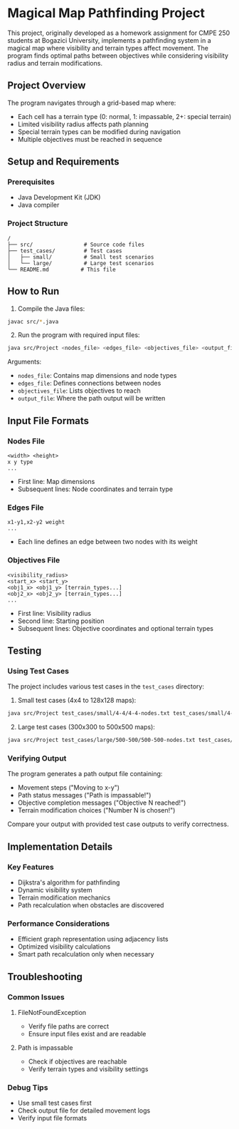 # Magical Map Pathfinding Project

This project, originally developed as a homework assignment for CMPE 250 students at Bogazici University, implements a pathfinding system in a magical map where visibility and terrain types affect movement. The program finds optimal paths between objectives while considering visibility radius and terrain modifications.

## Project Overview

The program navigates through a grid-based map where:
- Each cell has a terrain type (0: normal, 1: impassable, 2+: special terrain)
- Limited visibility radius affects path planning
- Special terrain types can be modified during navigation
- Multiple objectives must be reached in sequence

## Setup and Requirements

### Prerequisites
- Java Development Kit (JDK)
- Java compiler

### Project Structure
```
/
├── src/                # Source code files
├── test_cases/         # Test cases
│   ├── small/          # Small test scenarios
│   └── large/          # Large test scenarios
└── README.md          # This file
```

## How to Run

1. Compile the Java files:
```bash
javac src/*.java
```

2. Run the program with required input files:
```bash
java src/Project <nodes_file> <edges_file> <objectives_file> <output_file>
```

Arguments:
- `nodes_file`: Contains map dimensions and node types
- `edges_file`: Defines connections between nodes
- `objectives_file`: Lists objectives to reach
- `output_file`: Where the path output will be written

## Input File Formats

### Nodes File
```
<width> <height>
x y type
...
```
- First line: Map dimensions
- Subsequent lines: Node coordinates and terrain type

### Edges File
```
x1-y1,x2-y2 weight
...
```
- Each line defines an edge between two nodes with its weight

### Objectives File
```
<visibility_radius>
<start_x> <start_y>
<obj1_x> <obj1_y> [terrain_types...]
<obj2_x> <obj2_y> [terrain_types...]
...
```
- First line: Visibility radius
- Second line: Starting position
- Subsequent lines: Objective coordinates and optional terrain types

## Testing

### Using Test Cases
The project includes various test cases in the `test_cases` directory:

1. Small test cases (4x4 to 128x128 maps):
```bash
java src/Project test_cases/small/4-4/4-4-nodes.txt test_cases/small/4-4/4-4-edges.txt test_cases/small/4-4/4-4-objectives.txt output.txt
```

2. Large test cases (300x300 to 500x500 maps):
```bash
java src/Project test_cases/large/500-500/500-500-nodes.txt test_cases/large/500-500/500-500-edges.txt test_cases/large/500-500/500-500-objectives.txt output.txt
```

### Verifying Output
The program generates a path output file containing:
- Movement steps ("Moving to x-y")
- Path status messages ("Path is impassable!")
- Objective completion messages ("Objective N reached!")
- Terrain modification choices ("Number N is chosen!")

Compare your output with provided test case outputs to verify correctness.

## Implementation Details

### Key Features
- Dijkstra's algorithm for pathfinding
- Dynamic visibility system
- Terrain modification mechanics
- Path recalculation when obstacles are discovered

### Performance Considerations
- Efficient graph representation using adjacency lists
- Optimized visibility calculations
- Smart path recalculation only when necessary

## Troubleshooting

### Common Issues
1. FileNotFoundException
   - Verify file paths are correct
   - Ensure input files exist and are readable

2. Path is impassable
   - Check if objectives are reachable
   - Verify terrain types and visibility settings

### Debug Tips
- Use small test cases first
- Check output file for detailed movement logs
- Verify input file formats